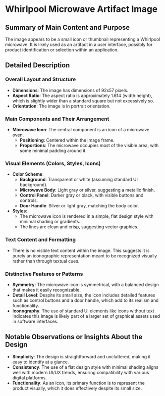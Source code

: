 # Whirlpool Microwave Artifact Image

## Summary of Main Content and Purpose
The image appears to be a small icon or thumbnail representing a Whirlpool microwave. It is likely used as an artifact in a user interface, possibly for product identification or selection within an application.

## Detailed Description

### Overall Layout and Structure
- **Dimensions**: The image has dimensions of 92x57 pixels.
- **Aspect Ratio**: The aspect ratio is approximately 1.614 (width:height), which is slightly wider than a standard square but not excessively so.
- **Orientation**: The image is in portrait orientation.

### Main Components and Their Arrangement
- **Microwave Icon**: The central component is an icon of a microwave oven.
  - **Positioning**: Centered within the image frame.
  - **Proportions**: The microwave occupies most of the visible area, with some minimal padding around it.

### Visual Elements (Colors, Styles, Icons)
- **Color Scheme**:
  - **Background**: Transparent or white (assuming standard UI background).
  - **Microwave Body**: Light gray or silver, suggesting a metallic finish.
  - **Control Panel**: Darker gray or black, with visible buttons and controls.
  - **Door Handle**: Silver or light gray, matching the body color.
- **Styles**:
  - The microwave icon is rendered in a simple, flat design style with minimal shading or gradients.
  - The lines are clean and crisp, suggesting vector graphics.

### Text Content and Formatting
- There is no visible text content within the image. This suggests it is purely an iconographic representation meant to be recognized visually rather than through textual cues.

### Distinctive Features or Patterns
- **Symmetry**: The microwave icon is symmetrical, with a balanced design that makes it easily recognizable.
- **Detail Level**: Despite its small size, the icon includes detailed features such as control buttons and a door handle, which add to its realism and functionality.
- **Iconography**: The use of standard UI elements like icons without text indicates this image is likely part of a larger set of graphical assets used in software interfaces.

## Notable Observations or Insights About the Design
- **Simplicity**: The design is straightforward and uncluttered, making it easy to identify at a glance.
- **Consistency**: The use of a flat design style with minimal shading aligns well with modern UI/UX trends, ensuring compatibility with various digital platforms.
- **Functionality**: As an icon, its primary function is to represent the product visually, which it does effectively despite its small size.